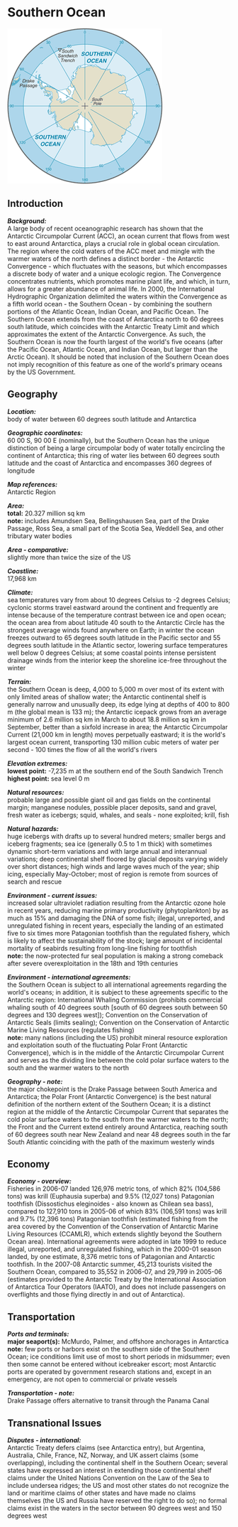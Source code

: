 # Southern Ocean

![Map of Southern Ocean](../maps-orig.png/oo.png)


## Introduction

**_Background:_**   
A large body of recent oceanographic research has shown that the Antarctic Circumpolar Current (ACC), an ocean current that flows from west to east around Antarctica, plays a crucial role in global ocean circulation. The region where the cold waters of the ACC meet and mingle with the warmer waters of the north defines a distinct border - the Antarctic Convergence - which fluctuates with the seasons, but which encompasses a discrete body of water and a unique ecologic region. The Convergence concentrates nutrients, which promotes marine plant life, and which, in turn, allows for a greater abundance of animal life. In 2000, the International Hydrographic Organization delimited the waters within the Convergence as a fifth world ocean - the Southern Ocean - by combining the southern portions of the Atlantic Ocean, Indian Ocean, and Pacific Ocean. The Southern Ocean extends from the coast of Antarctica north to 60 degrees south latitude, which coincides with the Antarctic Treaty Limit and which approximates the extent of the Antarctic Convergence. As such, the Southern Ocean is now the fourth largest of the world's five oceans (after the Pacific Ocean, Atlantic Ocean, and Indian Ocean, but larger than the Arctic Ocean). It should be noted that inclusion of the Southern Ocean does not imply recognition of this feature as one of the world's primary oceans by the US Government.


## Geography

**_Location:_**   
body of water between 60 degrees south latitude and Antarctica

**_Geographic coordinates:_**   
60 00 S, 90 00 E (nominally), but the Southern Ocean has the unique distinction of being a large circumpolar body of water totally encircling the continent of Antarctica; this ring of water lies between 60 degrees south latitude and the coast of Antarctica and encompasses 360 degrees of longitude

**_Map references:_**   
Antarctic Region

**_Area:_**   
**total:** 20.327 million sq km   
**note:** includes Amundsen Sea, Bellingshausen Sea, part of the Drake Passage, Ross Sea, a small part of the Scotia Sea, Weddell Sea, and other tributary water bodies

**_Area - comparative:_**   
slightly more than twice the size of the US

**_Coastline:_**   
17,968 km

**_Climate:_**   
sea temperatures vary from about 10 degrees Celsius to -2 degrees Celsius; cyclonic storms travel eastward around the continent and frequently are intense because of the temperature contrast between ice and open ocean; the ocean area from about latitude 40 south to the Antarctic Circle has the strongest average winds found anywhere on Earth; in winter the ocean freezes outward to 65 degrees south latitude in the Pacific sector and 55 degrees south latitude in the Atlantic sector, lowering surface temperatures well below 0 degrees Celsius; at some coastal points intense persistent drainage winds from the interior keep the shoreline ice-free throughout the winter

**_Terrain:_**   
the Southern Ocean is deep, 4,000 to 5,000 m over most of its extent with only limited areas of shallow water; the Antarctic continental shelf is generally narrow and unusually deep, its edge lying at depths of 400 to 800 m (the global mean is 133 m); the Antarctic icepack grows from an average minimum of 2.6 million sq km in March to about 18.8 million sq km in September, better than a sixfold increase in area; the Antarctic Circumpolar Current (21,000 km in length) moves perpetually eastward; it is the world's largest ocean current, transporting 130 million cubic meters of water per second - 100 times the flow of all the world's rivers

**_Elevation extremes:_**   
**lowest point:** -7,235 m at the southern end of the South Sandwich Trench   
**highest point:** sea level 0 m

**_Natural resources:_**   
probable large and possible giant oil and gas fields on the continental margin; manganese nodules, possible placer deposits, sand and gravel, fresh water as icebergs; squid, whales, and seals - none exploited; krill, fish

**_Natural hazards:_**   
huge icebergs with drafts up to several hundred meters; smaller bergs and iceberg fragments; sea ice (generally 0.5 to 1 m thick) with sometimes dynamic short-term variations and with large annual and interannual variations; deep continental shelf floored by glacial deposits varying widely over short distances; high winds and large waves much of the year; ship icing, especially May-October; most of region is remote from sources of search and rescue

**_Environment - current issues:_**   
increased solar ultraviolet radiation resulting from the Antarctic ozone hole in recent years, reducing marine primary productivity (phytoplankton) by as much as 15% and damaging the DNA of some fish; illegal, unreported, and unregulated fishing in recent years, especially the landing of an estimated five to six times more Patagonian toothfish than the regulated fishery, which is likely to affect the sustainability of the stock; large amount of incidental mortality of seabirds resulting from long-line fishing for toothfish   
**note:** the now-protected fur seal population is making a strong comeback after severe overexploitation in the 18th and 19th centuries

**_Environment - international agreements:_**   
the Southern Ocean is subject to all international agreements regarding the world's oceans; in addition, it is subject to these agreements specific to the Antarctic region: International Whaling Commission (prohibits commercial whaling south of 40 degrees south [south of 60 degrees south between 50 degrees and 130 degrees west]); Convention on the Conservation of Antarctic Seals (limits sealing); Convention on the Conservation of Antarctic Marine Living Resources (regulates fishing)   
**note:** many nations (including the US) prohibit mineral resource exploration and exploitation south of the fluctuating Polar Front (Antarctic Convergence), which is in the middle of the Antarctic Circumpolar Current and serves as the dividing line between the cold polar surface waters to the south and the warmer waters to the north

**_Geography - note:_**   
the major chokepoint is the Drake Passage between South America and Antarctica; the Polar Front (Antarctic Convergence) is the best natural definition of the northern extent of the Southern Ocean; it is a distinct region at the middle of the Antarctic Circumpolar Current that separates the cold polar surface waters to the south from the warmer waters to the north; the Front and the Current extend entirely around Antarctica, reaching south of 60 degrees south near New Zealand and near 48 degrees south in the far South Atlantic coinciding with the path of the maximum westerly winds


## Economy

**_Economy - overview:_**   
Fisheries in 2006-07 landed 126,976 metric tons, of which 82% (104,586 tons) was krill (Euphausia superba) and 9.5% (12,027 tons) Patagonian toothfish (Dissostichus eleginoides - also known as Chilean sea bass), compared to 127,910 tons in 2005-06 of which 83% (106,591 tons) was krill and 9.7% (12,396 tons) Patagonian toothfish (estimated fishing from the area covered by the Convention of the Conservation of Antarctic Marine Living Resources (CCAMLR), which extends slightly beyond the Southern Ocean area). International agreements were adopted in late 1999 to reduce illegal, unreported, and unregulated fishing, which in the 2000-01 season landed, by one estimate, 8,376 metric tons of Patagonian and Antarctic toothfish. In the 2007-08 Antarctic summer, 45,213 tourists visited the Southern Ocean, compared to 35,552 in 2006-07, and 29,799 in 2005-06 (estimates provided to the Antarctic Treaty by the International Association of Antarctica Tour Operators (IAATO), and does not include passengers on overflights and those flying directly in and out of Antarctica).


## Transportation

**_Ports and terminals:_**   
**major seaport(s):** McMurdo, Palmer, and offshore anchorages in Antarctica   
**note:** few ports or harbors exist on the southern side of the Southern Ocean; ice conditions limit use of most to short periods in midsummer; even then some cannot be entered without icebreaker escort; most Antarctic ports are operated by government research stations and, except in an emergency, are not open to commercial or private vessels

**_Transportation - note:_**   
Drake Passage offers alternative to transit through the Panama Canal


## Transnational Issues

**_Disputes - international:_**   
Antarctic Treaty defers claims (see Antarctica entry), but Argentina, Australia, Chile, France, NZ, Norway, and UK assert claims (some overlapping), including the continental shelf in the Southern Ocean; several states have expressed an interest in extending those continental shelf claims under the United Nations Convention on the Law of the Sea to include undersea ridges; the US and most other states do not recognize the land or maritime claims of other states and have made no claims themselves (the US and Russia have reserved the right to do so); no formal claims exist in the waters in the sector between 90 degrees west and 150 degrees west

